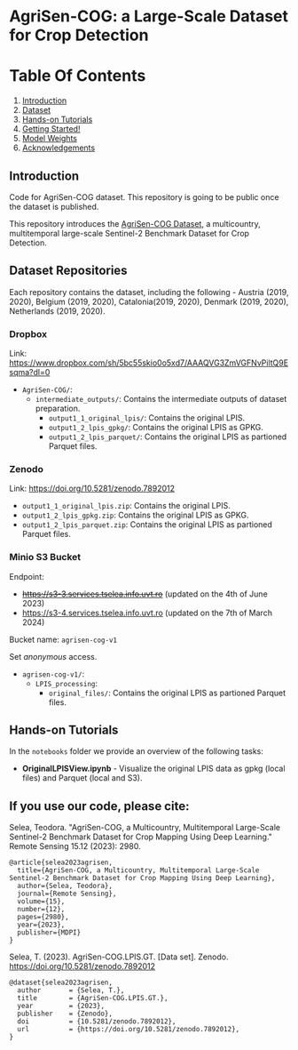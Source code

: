 # AgriSen-COG: a Large-Scale Dataset for Crop Detection

# Table Of Contents
1. [Introduction](#introduction)
3. [Dataset](#data)
4. [Hands-on Tutorials](#notebooks)
4. [Getting Started!](#getstarted)
5. [Model Weights](#model_weights)
6. [Acknowledgements](#acknowledgements)

## Introduction <a name="introduction"></a>

Code for AgriSen-COG dataset. This repository is going to be public once the dataset is published.

This repository introduces the [AgriSen-COG Dataset](https://www.mdpi.com/2072-4292/15/12/2980), a multicountry, multitemporal large-scale Sentinel-2 Benchmark Dataset for Crop Detection.

## Dataset Repositories <a name="data"></a>

Each repository contains the dataset, including the following - Austria (2019, 2020), Belgium (2019, 2020), Catalonia(2019, 2020), Denmark (2019, 2020), Netherlands (2019, 2020).

### Dropbox

Link: https://www.dropbox.com/sh/5bc55skio0o5xd7/AAAQVG3ZmVGFNvPiltQ9Esqma?dl=0 

- `AgriSen-COG/`: 
  - `intermediate_outputs/`: Contains the intermediate outputs of dataset preparation.
    - `output1_1_original_lpis/`: Contains the original LPIS.
    - `output1_2_lpis_gpkg/`: Contains the original LPIS as GPKG.
    - `output1_2_lpis_parquet/`: Contains the original LPIS as partioned Parquet files.

### Zenodo

Link: https://doi.org/10.5281/zenodo.7892012

- `output1_1_original_lpis.zip`: Contains the original LPIS.
- `output1_2_lpis_gpkg.zip`: Contains the original LPIS as GPKG.
- `output1_2_lpis_parquet.zip`: Contains the original LPIS as partioned Parquet files.

### Minio S3 Bucket

Endpoint:
* ~~https://s3-3.services.tselea.info.uvt.ro~~ (updated on the 4th of June 2023)
* https://s3-4.services.tselea.info.uvt.ro (updated on the 7th of March 2024)

Bucket name: `agrisen-cog-v1`

Set *anonymous* access.

- `agrisen-cog-v1/`:
  - `LPIS_processing`:
    - `original_files/`: Contains the original LPIS as partioned Parquet files.


## Hands-on Tutorials <a name="notebooks"></a>

In the `notebooks` folder we provide an overview of the following tasks:
* **OriginalLPISView.ipynb** - Visualize the original LPIS data as gpkg (local files) and Parquet (local and S3).

## If you use our code, please cite:

Selea, Teodora. "AgriSen-COG, a Multicountry, Multitemporal Large-Scale Sentinel-2 Benchmark Dataset for Crop Mapping Using Deep Learning." Remote Sensing 15.12 (2023): 2980.
```
@article{selea2023agrisen,
  title={AgriSen-COG, a Multicountry, Multitemporal Large-Scale Sentinel-2 Benchmark Dataset for Crop Mapping Using Deep Learning},
  author={Selea, Teodora},
  journal={Remote Sensing},
  volume={15},
  number={12},
  pages={2980},
  year={2023},
  publisher={MDPI}
}

```

Selea, T. (2023). AgriSen-COG.LPIS.GT. [Data set]. Zenodo. https://doi.org/10.5281/zenodo.7892012
```
@dataset{selea2023agrisen,
  author       = {Selea, T.},
  title        = {AgriSen-COG.LPIS.GT.},
  year         = {2023},
  publisher    = {Zenodo},
  doi          = {10.5281/zenodo.7892012},
  url          = {https://doi.org/10.5281/zenodo.7892012},
}

```
